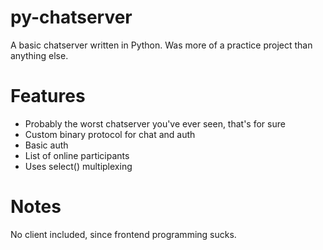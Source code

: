 # py-chatserver
A basic chatserver written in Python. Was more of a practice project than anything else.


# Features
* Probably the worst chatserver you've ever seen, that's for sure
* Custom binary protocol for chat and auth
* Basic auth
* List of online participants
* Uses select() multiplexing

# Notes

No client included, since frontend programming sucks.
